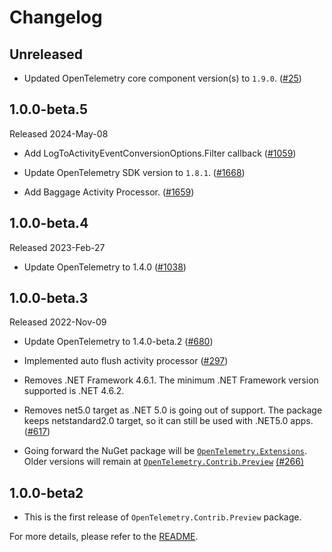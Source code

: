 # Changelog

## Unreleased

* Updated OpenTelemetry core component version(s) to `1.9.0`.
  ([#25](https://github.com/CodeBlanch/opentelemetry-dotnet-contrib/pull/25))

## 1.0.0-beta.5

Released 2024-May-08

* Add LogToActivityEventConversionOptions.Filter callback
  ([#1059](https://github.com/open-telemetry/opentelemetry-dotnet-contrib/pull/1059))

* Update OpenTelemetry SDK version to `1.8.1`.
  ([#1668](https://github.com/open-telemetry/opentelemetry-dotnet-contrib/pull/1668))

* Add Baggage Activity Processor.
  ([#1659](https://github.com/open-telemetry/opentelemetry-dotnet-contrib/pull/1659))

## 1.0.0-beta.4

Released 2023-Feb-27

* Update OpenTelemetry to 1.4.0
  ([#1038](https://github.com/open-telemetry/opentelemetry-dotnet-contrib/pull/1038))

## 1.0.0-beta.3

Released 2022-Nov-09

* Update OpenTelemetry to 1.4.0-beta.2
  ([#680](https://github.com/open-telemetry/opentelemetry-dotnet-contrib/pull/680))

* Implemented auto flush activity processor
  ([#297](https://github.com/open-telemetry/opentelemetry-dotnet-contrib/pull/297))

* Removes .NET Framework 4.6.1. The minimum .NET Framework version
  supported is .NET 4.6.2.

* Removes net5.0 target as .NET 5.0 is going out
  of support. The package keeps netstandard2.0 target, so it
  can still be used with .NET5.0 apps.
  ([#617](https://github.com/open-telemetry/opentelemetry-dotnet/pull/617))

* Going forward the NuGet package will be
  [`OpenTelemetry.Extensions`](https://www.nuget.org/packages/OpenTelemetry.Extensions).
  Older versions will remain at
  [`OpenTelemetry.Contrib.Preview`](https://www.nuget.org/packages/OpenTelemetry.Contrib.Preview)
  [(#266)](https://github.com/open-telemetry/opentelemetry-dotnet-contrib/pull/266)

## 1.0.0-beta2

* This is the first release of `OpenTelemetry.Contrib.Preview` package.

For more details, please refer to the [README](README.md).
